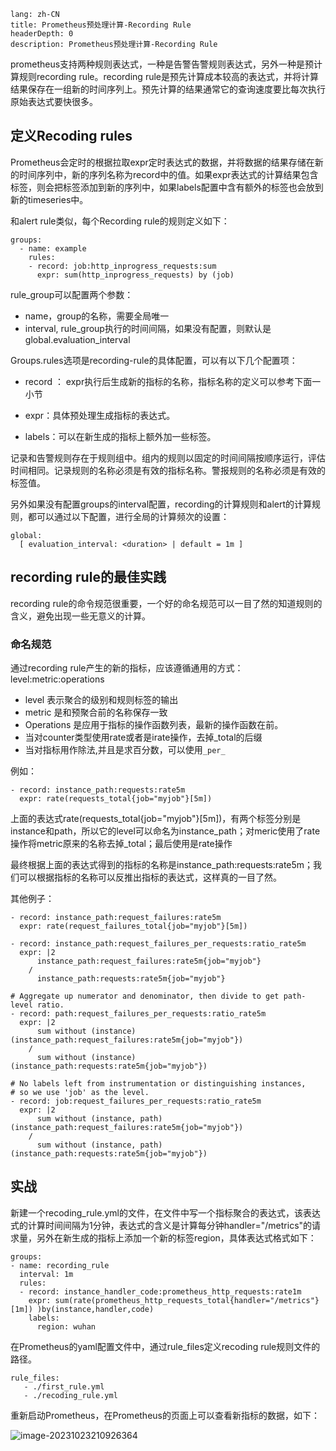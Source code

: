 ```
lang: zh-CN
title: Prometheus预处理计算-Recording Rule
headerDepth: 0
description: Prometheus预处理计算-Recording Rule
```



prometheus支持两种规则表达式，一种是告警告警规则表达式，另外一种是预计算规则recording rule。recording rule是预先计算成本较高的表达式，并将计算结果保存在一组新的时间序列上。预先计算的结果通常它的查询速度要比每次执行原始表达式要快很多。

## 定义Recoding rules

Prometheus会定时的根据拉取expr定时表达式的数据，并将数据的结果存储在新的时间序列中，新的序列名称为record中的值。如果expr表达式的计算结果包含标签，则会把标签添加到新的序列中，如果labels配置中含有额外的标签也会放到新的timeseries中。



和alert rule类似，每个Recording rule的规则定义如下：

```plaintext
groups:
  - name: example
    rules:
    - record: job:http_inprogress_requests:sum
      expr: sum(http_inprogress_requests) by (job)
```

rule_group可以配置两个参数： 

- name，group的名称，需要全局唯一
- interval, rule_group执行的时间间隔，如果没有配置，则默认是global.evaluation_interval

Groups.rules选项是recording-rule的具体配置，可以有以下几个配置项：

- record ： expr执行后生成新的指标的名称，指标名称的定义可以参考下面一小节
- expr：具体预处理生成指标的表达式。

- labels：可以在新生成的指标上额外加一些标签。

记录和告警规则存在于规则组中。组内的规则以固定的时间间隔按顺序运行，评估时间相同。记录规则的名称必须是有效的指标名称。警报规则的名称必须是有效的标签值。



另外如果没有配置groups的interval配置，recording的计算规则和alert的计算规则，都可以通过以下配置，进行全局的计算频次的设置：

```plaintext
global:
  [ evaluation_interval: <duration> | default = 1m ]
```



## recording rule的最佳实践

recording rule的命令规范很重要，一个好的命名规范可以一目了然的知道规则的含义，避免出现一些无意义的计算。

### 命名规范

通过recording rule产生的新的指标，应该遵循通用的方式：level:metric:operations

- level 表示聚合的级别和规则标签的输出
- metric 是和预聚合前的名称保存一致
- Operations 是应用于指标的操作函数列表，最新的操作函数在前。
- 当对counter类型使用rate或者是irate操作，去掉_total的后缀
- 当对指标用作除法,并且是求百分数，可以使用`_per_`

例如：

```plaintext
- record: instance_path:requests:rate5m
  expr: rate(requests_total{job="myjob"}[5m])
```

上面的表达式rate(requests_total{job="myjob"}[5m])，有两个标签分别是instance和path，所以它的level可以命名为instance_path；对meric使用了rate操作将metric原来的名称去掉_total；最后使用是rate操作

最终根据上面的表达式得到的指标的名称是instance_path:requests:rate5m；我们可以根据指标的名称可以反推出指标的表达式，这样真的一目了然。

其他例子：

```plaintext
- record: instance_path:request_failures:rate5m
  expr: rate(request_failures_total{job="myjob"}[5m])

- record: instance_path:request_failures_per_requests:ratio_rate5m
  expr: |2
      instance_path:request_failures:rate5m{job="myjob"}
    /
      instance_path:requests:rate5m{job="myjob"}

# Aggregate up numerator and denominator, then divide to get path-level ratio.
- record: path:request_failures_per_requests:ratio_rate5m
  expr: |2
      sum without (instance)(instance_path:request_failures:rate5m{job="myjob"})
    /
      sum without (instance)(instance_path:requests:rate5m{job="myjob"})

# No labels left from instrumentation or distinguishing instances,
# so we use 'job' as the level.
- record: job:request_failures_per_requests:ratio_rate5m
  expr: |2
      sum without (instance, path)(instance_path:request_failures:rate5m{job="myjob"})
    /
      sum without (instance, path)(instance_path:requests:rate5m{job="myjob"})
```

## 实战

新建一个recoding_rule.yml的文件，在文件中写一个指标聚合的表达式，该表达式的计算时间间隔为1分钟，表达式的含义是计算每分钟handler="/metrics"的请求量，另外在新生成的指标上添加一个新的标签region，具体表达式格式如下：

```plaintext
groups:
- name: recording_rule
  interval: 1m
  rules:
  - record: instance_handler_code:prometheus_http_requests:rate1m
    expr: sum(rate(prometheus_http_requests_total{handler="/metrics"}[1m]) )by(instance,handler,code)
    labels:
      region: wuhan

```

在Prometheus的yaml配置文件中，通过rule_files定义recoding rule规则文件的路径。

```
rule_files:
   - ./first_rule.yml
   - ./recoding_rule.yml
```

重新启动Prometheus，在Prometheus的页面上可以查看新指标的数据，如下：

![image-20231023210926364](https://static.javajike.com/img/2023/10/29/image-20231023210926364.png)